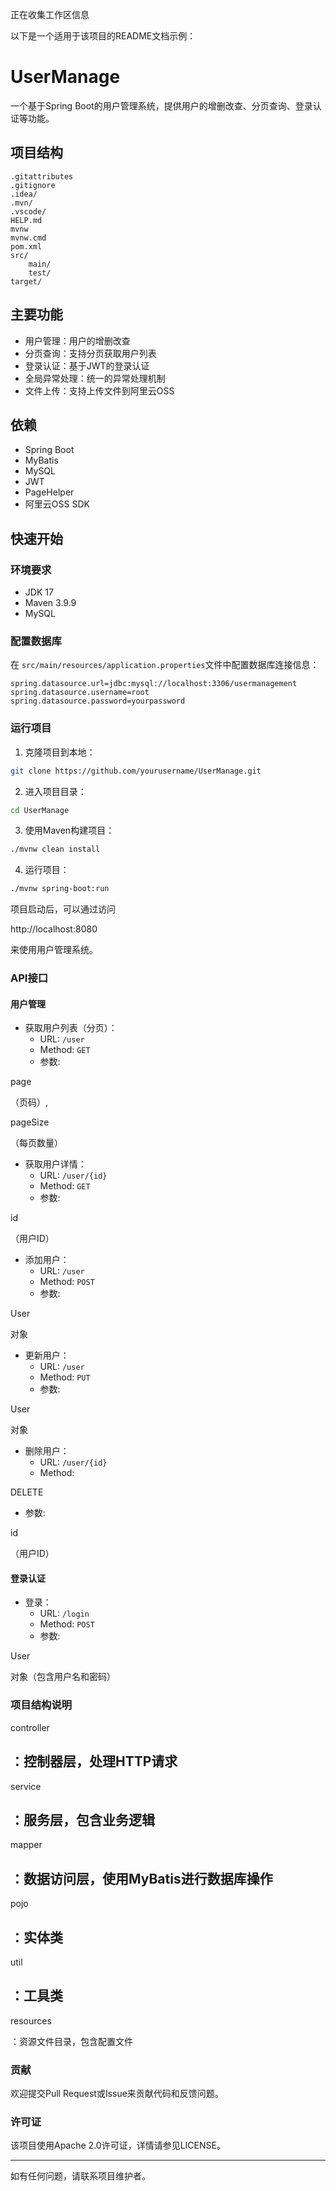 正在收集工作区信息

以下是一个适用于该项目的README文档示例：

# UserManage

一个基于Spring Boot的用户管理系统，提供用户的增删改查、分页查询、登录认证等功能。

## 项目结构

```
.gitattributes
.gitignore
.idea/
.mvn/
.vscode/
HELP.md
mvnw
mvnw.cmd
pom.xml
src/
    main/
    test/
target/
```

## 主要功能

- 用户管理：用户的增删改查
- 分页查询：支持分页获取用户列表
- 登录认证：基于JWT的登录认证
- 全局异常处理：统一的异常处理机制
- 文件上传：支持上传文件到阿里云OSS

## 依赖

- Spring Boot
- MyBatis
- MySQL
- JWT
- PageHelper
- 阿里云OSS SDK

## 快速开始

### 环境要求

- JDK 17
- Maven 3.9.9
- MySQL

### 配置数据库

在 `src/main/resources/application.properties`文件中配置数据库连接信息：

```properties
spring.datasource.url=jdbc:mysql://localhost:3306/usermanagement
spring.datasource.username=root
spring.datasource.password=yourpassword
```

### 运行项目

1. 克隆项目到本地：

```sh
git clone https://github.com/yourusername/UserManage.git
```

2. 进入项目目录：

```sh
cd UserManage
```

3. 使用Maven构建项目：

```sh
./mvnw clean install
```

4. 运行项目：

```sh
./mvnw spring-boot:run
```

项目启动后，可以通过访问

http://localhost:8080

来使用用户管理系统。

### API接口

#### 用户管理

- 获取用户列表（分页）：
  - URL: `/user`
  - Method: `GET`
  - 参数:

page

（页码）,

pageSize

（每页数量）

- 获取用户详情：
  - URL: `/user/{id}`
  - Method: `GET`
  - 参数:

id

（用户ID）

- 添加用户：
  - URL: `/user`
  - Method: `POST`
  - 参数:

User

对象

- 更新用户：
  - URL: `/user`
  - Method: `PUT`
  - 参数:

User

对象

- 删除用户：
  - URL: `/user/{id}`
  - Method:

DELETE

- 参数:

id

（用户ID）

#### 登录认证

- 登录：
  - URL: `/login`
  - Method: `POST`
  - 参数:

User

对象（包含用户名和密码）

### 项目结构说明

controller

：控制器层，处理HTTP请求
------------------------

service

：服务层，包含业务逻辑
----------------------

mapper

：数据访问层，使用MyBatis进行数据库操作
---------------------------------------

pojo

：实体类
--------

util

：工具类
--------

resources

：资源文件目录，包含配置文件

### 贡献

欢迎提交Pull Request或Issue来贡献代码和反馈问题。

### 许可证

该项目使用Apache 2.0许可证，详情请参见LICENSE。

---

如有任何问题，请联系项目维护者。
